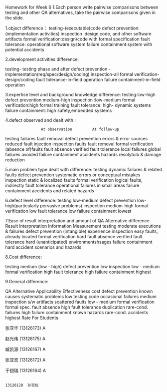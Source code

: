 Homework for Week 6
1.Each person write pairwise comparisons between testing and other QA alternatives, take the pairwise comparisons given in the slide. 

1.object difference：
testing-(executable)code
defect prevention:(implementation activities)
inspection :design,code, and other software artifacts
formal verification:design/code with formal specification
fault tolerance: operational software system
failure containment:system with potential accidents

2.development activities difference:

testing- testing phase and after
defect prevention - implementation(req/spec/design/coding)
inspection-all
formal verification-design/coding
fault tolerance-in-field operation
failure containment-in-field operation

3.expertise level and background knowledge difference:
testing:low-high
defect prevention:medium-high
inspection :low-medium
formal verification:high formal training
fault tolerance: high- dynamic systems
failure containment: high  safety,embedded systems

4.defect observed and dealt with :

                    At observation         At follow-up
testing             failures               fault removal
defect prevention   errors & error sources reduced fault injection
inspection          faults                 fault removal
formal verification (absence of)faults     fault absence verified
fault tolerance     local failures         global failures avoided
failure containment accidents              hazards resolytuib & damage reduction

5.main problem type dealt with difference:
testing             dynamic failures & related faults
defect prevention   systematic errors or conceptual mistakes
inspection          static & localized faults
formal verification logical faults, indirectly
fault tolerance     operational failures in small areas
failure containment accidents and related hazards

6.defect level difference:
testing              low-medium
defect prevention    low-high(particularly pervasive problems)
inspection           medium-high
formal verification  low
fault tolerance      low
failure containment  lowest

7.Ease of result interpretation and amount of QA Alternative difference
                       Result Interpretation  Information Measurement
testing                moderate               executions & failures
defect prevention      (intangible)           experience
inspection             easy                   faults, already located
formal verification    hard                   fault absence verified
fault tolerance        hard                   (unanticipated) environmentshsages
failure containment    hard                   accident scenarios and hazards

8.Cost difference:

testing                    medium  (low - high)
defect prevention          low
inspection                 low - medium
formal verification        high
fault tolerance            high
failure containment        highest

9.General difference:

QA Alternative              Applicability             Effectiveness               cost
defect prevention           known causes              systematic problems         low
testing                     code                      occasional failures         medium
inspection                  s/w artifacts             scattered faults            low - medium
formal verification         formal spec.              fault absence               high
fault tolerance             duplication               rare-cond. failures         high
failure containment         known hazards             rare-cond. accidents        highest
Rate For Students

张亚华 (13126173) A

赵光伟 (13126175) A

臧凯源 (13126167) A

张亚宾 (13126172) A

于铠瑞 (13126164) A

                                                                        13126128  孙百仪
